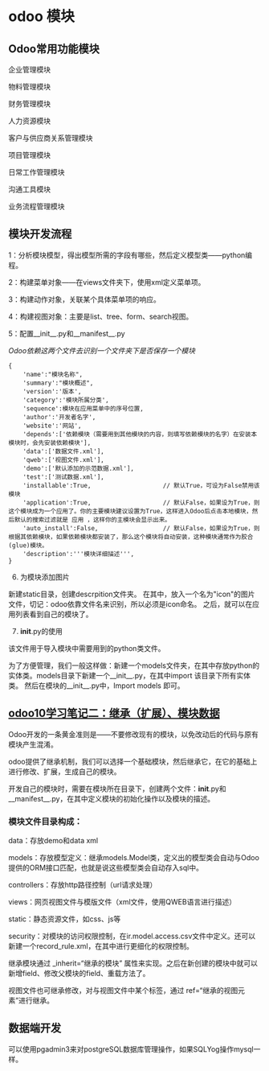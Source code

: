 # odoo 模块

## Odoo常用功能模块

企业管理模块

物料管理模块

财务管理模块

人力资源模块

客户与供应商关系管理模块

项目管理模块

日常工作管理模块

沟通工具模块

业务流程管理模块

## 模块开发流程

1：分析模块模型，得出模型所需的字段有哪些，然后定义模型类——python编程。

2：构建菜单对象——在views文件夹下，使用xml定义菜单项。

3：构建动作对象，关联某个具体菜单项的响应。

4：构建视图对象：主要是list、tree、form、search视图。

5：配置__init__.py和__manifest__.py

*Odoo依赖这两个文件去识别一个文件夹下是否保存一个模块*

```
{
    'name':"模块名称",
    'summary':"模块概述",
    'version':'版本',
    'category':'模块所属分类',
    'sequence':模块在应用菜单中的序号位置,
    'author':'开发者名字',
    'website':'网站',
    'depends':['依赖模块（需要用到其他模块的内容，则填写依赖模块的名字）在安装本模块时，会先安装依赖模块'],
    'data':['数据文件.xml'],
    'qweb':['视图文件.xml'],
    'demo':['默认添加的示范数据.xml'],
    'test':['测试数据.xml'],
    'installable':True,                    // 默认True，可设为False禁用该模块
    'application':True,                    // 默认False，如果设为True，则这个模块成为一个应用了。你的主要模块建议设置为True，这样进入Odoo后点击本地模块，然后默认的搜索过滤就是 应用 ，这样你的主模块会显示出来。
    'auto_install':False,                  // 默认False，如果设为True，则根据其依赖模块，如果依赖模块都安装了，那么这个模块将自动安装，这种模块通常作为胶合(glue)模块。
    'description':'''模块详细描述''',
}
```

6. 为模块添加图片

新建static目录，创建descrpition文件夹。 在其中，放入一个名为"icon"的图片文件，切记：odoo依靠文件名来识别，所以必须是icon命名。 之后，就可以在应用列表看到自己的模块了。

7. __init__.py的使用

该文件用于导入模块中需要用到的python类文件。

为了方便管理，我们一般这样做：新建一个models文件夹，在其中存放python的实体类。models目录下新建一个__init__.py，在其中import 该目录下所有实体类。 然后在模块的__init__.py中，Import models 即可。

## [odoo10学习笔记二：继承（扩展）、模块数据](https://www.cnblogs.com/qjtjh/p/8269617.html)

Odoo开发的一条黄金准则是——不要修改现有的模块，以免改动后的代码与原有模块产生混淆。

odoo提供了继承机制，我们可以选择一个基础模块，然后继承它，在它的基础上进行修改、扩展，生成自己的模块。

开发自己的模块时，需要在模块所在目录下，创建两个文件：__init__.py和__manifest__.py，在其中定义模块的初始化操作以及模块的描述。

### 模块文件目录构成：

data：存放demo和data xml

models：存放模型定义：继承models.Model类，定义出的模型类会自动与Odoo提供的ORM接口匹配，也就是说这些模型类会自动存入sql中。

controllers：存放http路径控制（url请求处理）

views：网页视图文件与模版文件（xml文件，使用QWEB语言进行描述）

static：静态资源文件，如css、js等

security：对模块的访问权限控制，在ir.model.access.csv文件中定义。还可以新建一个record_rule.xml，在其中进行更细化的权限控制。

继承模块通过 _inherit=“继承的模块”  属性来实现。之后在新创建的模块中就可以新增field、修改父模块的field、重载方法了。

 
视图文件也可继承修改，对与视图文件中某个标签，通过 ref=“继承的视图元素”进行继承。

## 数据端开发

可以使用pgadmin3来对postgreSQL数据库管理操作，如果SQLYog操作mysql一样。

